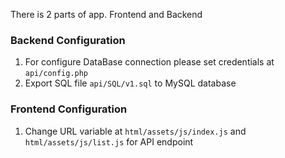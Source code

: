 There is 2 parts of app. Frontend and Backend

### Backend Configuration
1. For configure DataBase connection please set credentials at ```api/config.php```
2. Export SQL file ```api/SQL/v1.sql``` to MySQL database

### Frontend Configuration
1. Change URL variable at ```html/assets/js/index.js``` and ```html/assets/js/list.js``` for API endpoint
